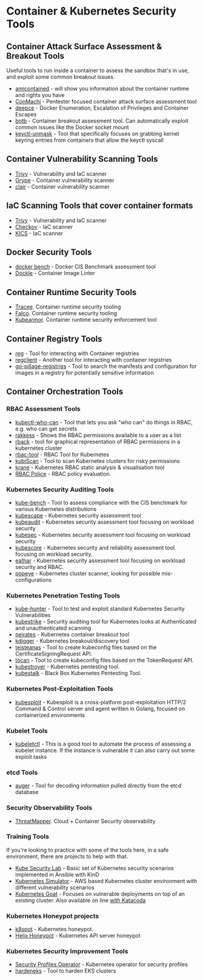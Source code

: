 # Container & Kubernetes Security Tools

## Container Attack Surface Assessment & Breakout Tools

Useful tools to run inside a container to assess the sandbox that's in use, and exploit some common breakout issues.

* [amicontained](https://github.com/genuinetools/amicontained) -  will show you information about the container runtime and rights you have
* [ConMachi](https://github.com/nccgroup/ConMachi/) - Pentester focused container attack surface assessment tool
* [deepce](https://github.com/stealthcopter/deepce) - Docker Enumeration, Escalation of Privileges and Container Escapes 
* [botb](https://github.com/brompwnie/botb) - Container breakout assessment tool. Can automatically exploit common issues like the Docker socket mount
* [keyctl-unmask](https://github.com/antitree/keyctl-unmask) - Tool that specifically focuses on grabbing kernel keyring entries from containers that allow the keyctl syscall

## Container Vulnerability Scanning Tools

* [Trivy](https://github.com/aquasecurity/trivy) - Vulnerability and IaC scanner
* [Grype](https://github.com/anchore/grype) - Container vulnerability scanner
* [clair](https://github.com/quay/clair) - Container vulnerability scanner

## IaC Scanning Tools that cover container formats

* [Trivy](https://github.com/aquasecurity/trivy) - Vulnerability and IaC scanner
* [Checkov](https://github.com/bridgecrewio/checkov) - IaC scanner
* [KICS](https://github.com/Checkmarx/kics) - IaC scanner

## Docker Security Tools

* [docker bench](https://github.com/docker/docker-bench-security) - Docker CIS Benchmark assessment tool
* [Dockle](https://github.com/goodwithtech/dockle) - Container Image Linter

## Container Runtime Security Tools

* [Tracee](https://github.com/aquasecurity/tracee). Container runtime security tooling
* [Falco](https://github.com/falcosecurity/falco). Container runtime security tooling
* [Kubearmor](https://github.com/kubearmor/KubeArmor). Container runtime security enforcement tool

## Container Registry Tools

* [reg](https://github.com/genuinetools/reg) - Tool for interacting with Container registries
* [regclient](https://github.com/regclient/regclient) - Another tool for interacting with container registries
* [go-pillage-registries](https://github.com/nccgroup/go-pillage-registries) - Tool to search the manifests and configuration for images in a registry for potentially sensitive information


## Container Orchestration Tools

### RBAC Assessment Tools

* [kubectl-who-can](https://github.com/aquasecurity/kubectl-who-can) - Tool that lets you ask "who can" do things in RBAC, e.g. who can get secrets
* [rakkess](https://github.com/corneliusweig/rakkess) - Shows the RBAC permissions available to a user as a list
* [rback](https://github.com/team-soteria/rback) - tool for graphical representation of RBAC permissions in a kubernetes cluster
* [rbac-tool](https://github.com/alcideio/rbac-tool) - RBAC Tool for Kubernetes
* [kubiScan](https://github.com/cyberark/KubiScan) - Tool to scan Kubernetes clusters for risky permissions
* [krane](https://github.com/appvia/krane) - Kubernetes RBAC static analysis & visualisation tool
* [RBAC Police](https://github.com/PaloAltoNetworks/rbac-police) - RBAC policy evaluation.

### Kubernetes Security Auditing Tools

* [kube-bench](https://github.com/aquasecurity/kube-bench) - Tool to assess compliance with the CIS benchmark for various Kubernetes distributions
* [kubescape](https://github.com/armosec/kubescape) - Kubernetes security assessment tool
* [kubeaudit](https://github.com/Shopify/kubeaudit) - Kubernetes security assessment tool focusing on workload security
* [kubesec](https://github.com/controlplaneio/kubesec) - Kubernetes security assessment tool focusing on workload security
* [kubescore](https://github.com/zegl/kube-score) - Kubernetes security and reliability assessment tool focusing on workload security.
* [eathar](https://github.com/raesene/eathar) - Kubernetes security assessment tool focusing on workload security and RBAC.
* [popeye](https://github.com/derailed/popeye) - Kubernetes cluster scanner, looking for possible mis-configurations

### Kubernetes Penetration Testing Tools

* [kube-hunter](https://github.com/aquasecurity/kube-hunter) - Tool to test and exploit standard Kubernetes Security Vulnerabilities
* [kubestrike](https://github.com/vchinnipilli/kubestrike) - Security auditing tool for Kubernetes looks at Authenticated and unauthenticated scanning
* [peirates](https://github.com/inguardians/peirates) - Kubernetes container breakout tool
* [kdigger](https://github.com/quarkslab/kdigger) - Kubernetes breakout/discovery tool
* [teisteanas](https://github.com/raesene/teisteanas) - Tool to create kubeconfig files based on the CertificateSigningRequest API.
* [tòcan](https://github.com/raesene/tocan) - Tool to create kubeconfig files based on the TokenRequest API.
* [kubestroyer](https://github.com/Rolix44/Kubestroyer) - Kubernetes pentesting tool.
* [kubestalk](https://github.com/redhuntlabs/kubestalk) - Black Box Kubernetes Pentesting Tool.

### Kubernetes Post-Exploitation Tools

* [kubesploit](https://github.com/cyberark/kubesploit) - Kubesploit is a cross-platform post-exploitation HTTP/2 Command & Control server and agent written in Golang, focused on containerized environments


### Kubelet Tools

* [kubeletctl](https://github.com/cyberark/kubeletctl) - This is a good tool to automate the process of assessing a kubelet instance. If the instance is vulnerable it can also carry out some exploit tasks

### etcd Tools

* [auger](https://github.com/jpbetz/auger) - Tool for decoding information pulled directly from the etcd database

### Security Observability Tools

* [ThreatMapper](https://github.com/deepfence/ThreatMapper). Cloud + Container Security observability

### Training Tools

If you're looking to practice with some of the tools here, in a safe environment, there are projects to help with that.

* [Kube Security Lab](https://github.com/raesene/kube_security_lab) - Basic set of Kubernetes security scenarios implemented in Ansible with KinD
* [Kubernetes Simulator](https://github.com/kubernetes-simulator/simulator) - AWS based Kubernetes cluster environment with different vulnerability scenarios
* [Kubernetes Goat](https://github.com/madhuakula/kubernetes-goat) - Focuses on vulnerable deployments on top of an existing cluster. Also available on line [with Katacoda](https://katacoda.com/madhuakula/scenarios/kubernetes-goat)

### Kubernetes Honeypot projects

* [k8spot](https://github.com/Maddosaurus/k8spot) - Kubernetes honeypot.
* [Helix Honeypot](https://github.com/Zeerg/helix-honeypot) - Kubernetes API server honeypot

### Kubernetes Security Improvement Tools

* [Security Profiles Operator](https://github.com/kubernetes-sigs/security-profiles-operator) - Kubernetes operator for security profiles
* [hardeneks](https://github.com/aws-samples/hardeneks) - Tool to harden EKS clusters
